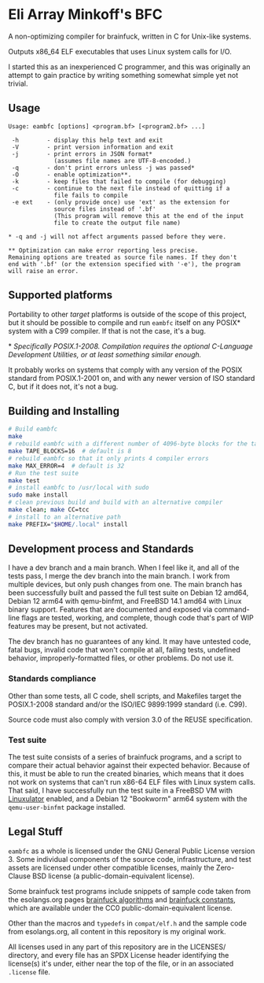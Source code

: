 <!--
SPDX-FileCopyrightText: 2024 Eli Array Minkoff

SPDX-License-Identifier: 0BSD
-->

# Eli Array Minkoff's BFC

A non-optimizing compiler for brainfuck, written in C for Unix-like systems.

Outputs x86\_64 ELF executables that uses Linux system calls for I/O.

I started this as an inexperienced C programmer, and this was originally an
attempt to gain practice by writing something somewhat simple yet not trivial.

## Usage

```
Usage: eambfc [options] <program.bf> [<program2.bf> ...]

 -h        - display this help text and exit
 -V        - print version information and exit
 -j        - print errors in JSON format*
             (assumes file names are UTF-8-encoded.)
 -q        - don't print errors unless -j was passed*
 -O        - enable optimization**.
 -k        - keep files that failed to compile (for debugging)
 -c        - continue to the next file instead of quitting if a
             file fails to compile
 -e ext    - (only provide once) use 'ext' as the extension for
             source files instead of '.bf'
             (This program will remove this at the end of the input
             file to create the output file name)

* -q and -j will not affect arguments passed before they were.

** Optimization can make error reporting less precise.
Remaining options are treated as source file names. If they don't
end with '.bf' (or the extension specified with '-e'), the program
will raise an error.

```

## Supported platforms

Portability to other *target* platforms is outside of the scope of this project,
but it should be possible to compile and run `eambfc` itself on any POSIX\*
system with a C99 compiler. If that is not the case, it's a bug.

\* *Specifically POSIX.1-2008. Compilation requires the optional C-Language
Development Utilities, or at least something similar enough.*

It probably works on systems that comply with any version of the POSIX standard
from POSIX.1-2001 on, and with any newer version of ISO standard C, but if it
does not, it's not a bug.

## Building and Installing

```sh
# Build eambfc
make
# rebuild eambfc with a different number of 4096-byte blocks for the tape size
make TAPE_BLOCKS=16  # default is 8
# rebuild eambfc so that it only prints 4 compiler errors
make MAX_ERROR=4  # default is 32
# Run the test suite
make test
# install eambfc to /usr/local with sudo
sudo make install
# clean previous build and build with an alternative compiler
make clean; make CC=tcc
# install to an alternative path
make PREFIX="$HOME/.local" install
```

## Development process and Standards

I have a dev branch and a main branch. When I feel like it, and all of the tests
pass, I merge the dev branch into the main branch. I work from multiple devices,
but only push changes from one. The main branch has been successfully built and
passed the full test suite on Debian 12 amd64, Debian 12 arm64 with qemu-binfmt,
and FreeBSD 14.1 amd64 with Linux binary support. Features that are documented
and exposed via command-line flags are tested, working, and complete, though
code that's part of WIP features may be present, but not activated.

The dev branch has no guarantees of any kind. It may have untested code, fatal
bugs, invalid code that won't compile at all, failing tests, undefined behavior,
improperly-formatted files, or other problems. Do not use it.

### Standards compliance

Other than some tests, all C code, shell scripts, and Makefiles target the
POSIX.1-2008 standard and/or the ISO/IEC 9899:1999 standard (i.e. C99).

Source code must also comply with version 3.0 of the REUSE specification.

### Test suite

The test suite consists of a series of brainfuck programs, and a script to
compare their actual behavior against their expected behavior. Because of this,
it must be able to run the created binaries, which means that it does not work
on systems that can't run x86-64 ELF files with Linux system calls. That said, I
have successfully run the test suite in a FreeBSD VM with
[Linuxulator](https://docs.freebsd.org/en/books/handbook/linuxemu/) enabled, and
a Debian 12 "Bookworm" arm64 system with the `qemu-user-binfmt` package
installed.

## Legal Stuff

`eambfc` as a whole is licensed under the GNU General Public License version 3.
Some individual components of the source code, infrastructure, and test assets
are licensed under other compatible licenses, mainly the Zero-Clause BSD license
(a public-domain-equivalent license).

Some brainfuck test programs include snippets of sample code taken from the
esolangs.org pages
[brainfuck algorithms](https://esolangs.org/wiki/Brainfuck_algorithms) and
[brainfuck constants](https://esolangs.org/wiki/Brainfuck_constants), which are
available under the CC0 public-domain-equivalent license.

Other than the macros and `typedefs` in `compat/elf.h` and the sample code
from esolangs.org, all content in this repository is my original work.

All licenses used in any part of this repository are in the LICENSES/ directory,
and every file has an SPDX License header identifying the license(s) it's under,
either near the top of the file, or in an associated `.license` file.
